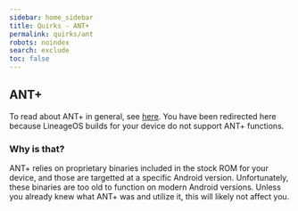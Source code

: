 ```yaml
---
sidebar: home_sidebar
title: Quirks - ANT+
permalink: quirks/ant
robots: noindex
search: exclude
toc: false
---
```


## ANT+

To read about ANT+ in general, see [here](https://en.wikipedia.org/wiki/ANT_(network)).
You have been redirected here because LineageOS builds for your device do not support ANT+ functions.

### Why is that?

ANT+ relies on proprietary binaries included in the stock ROM for your device, and those are targetted at a specific Android version.
Unfortunately, these binaries are too old to function on modern Android versions.
Unless you already knew what ANT+ was and utilize it, this will likely not affect you.

